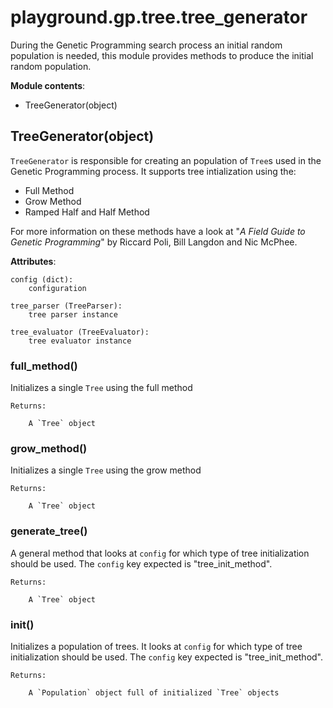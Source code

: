 # playground.gp.tree.tree_generator
During the Genetic Programming search process an initial random population is
needed, this module provides methods to produce the initial random population.

**Module contents**:

- TreeGenerator(object)

## TreeGenerator(object)
`TreeGenerator` is responsible for creating an population of `Tree`s used in
the Genetic Programming process. It supports tree intialization using the:

- Full Method
- Grow Method
- Ramped Half and Half Method

For more information on these methods have a look at "_A Field Guide to
Genetic Programming_" by Riccard Poli, Bill Langdon and Nic McPhee.

**Attributes**:

    config (dict):
        configuration

    tree_parser (TreeParser):
        tree parser instance

    tree_evaluator (TreeEvaluator):
        tree evaluator instance


### full_method()
Initializes a single `Tree` using the full method

    Returns:

        A `Tree` object


### grow_method()
Initializes a single `Tree` using the grow method

    Returns:

        A `Tree` object


### generate_tree()
A general method that looks at `config` for which type of tree initialization
should be used. The `config` key expected is "tree_init_method".

    Returns:

        A `Tree` object


### init()
Initializes a population of trees. It looks at `config` for which type of tree
initialization should be used. The `config` key expected is "tree_init_method".

    Returns:

        A `Population` object full of initialized `Tree` objects




